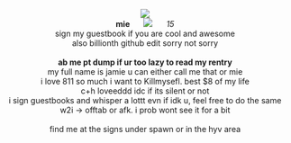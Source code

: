 <p align="center"> 
<img src="https://64.media.tumblr.com/910974a58ad6ac655f3249fe05540544/ffe75d9ac906f7c6-c7/s250x400/18af410aa294502b1e73422e3b32752c31b18457.gifv">
  <br>
  <b>mie</b>⠀⠀ <img src="https://caterpie.crd.co/assets/images/gallery29/13c09dff.gif?v=f7b7a140"> ⠀⠀<i>15</i>
  <br>
  sign my guestbook if you are cool and awesome <br> also billionth github edit sorry not sorry
  <br>
  <br>
  <b>ab me pt dump if ur too lazy to read my rentry</b> 
  <br>
  my full name is jamie u can either call me that or mie <br> i love 811 so much i want to Killmysefl. best $8 of my life <br> c+h loveeddd idc if its silent or not <br> i sign guestbooks and whisper a lottt evn if idk u, feel free to do the same <br> w2i -> offtab or afk. i prob wont see it for a bit
  <br> <br>
  find me at the signs under spawn or in the hyv area 
<br>
</p>
